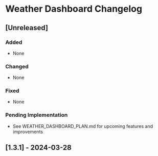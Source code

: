 # Weather Dashboard Changelog

## [Unreleased]

### Added

- None

### Changed

- None

### Fixed

- None

### Pending Implementation

- See WEATHER_DASHBOARD_PLAN.md for upcoming features and improvements

## [1.3.1] - 2024-03-28
